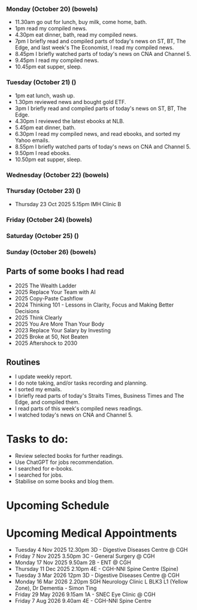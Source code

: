 ### Monday (October 20) (bowels)
- 11.30am go out for lunch, buy milk, come home, bath.
- 1pm read my compiled news.
- 4.30pm eat dinner, bath, read my compiled news.
- 7pm I briefly read and compiled parts of today's news on ST, BT, The Edge, and last week's The Economist, I read my compiled news.
- 8.45pm I briefly watched parts of today's news on CNA and Channel 5.
- 9.45pm I read my compiled news.
- 10.45pm eat supper, sleep.

### Tuesday (October 21) ()
- 1pm eat lunch, wash up.
- 1.30pm reviewed news and bought gold ETF.
- 3pm I briefly read and compiled parts of today's news on ST, BT, The Edge.
- 4.30pm I reviewed the latest ebooks at NLB.
- 5.45pm eat dinner, bath.
- 6.30pm I read my compiled news, and read ebooks, and sorted my Yahoo emails.
- 8.55pm I briefly watched parts of today's news on CNA and Channel 5.
- 9.50pm I read ebooks.
- 10.50pm eat supper, sleep.

### Wednesday (October 22) (bowels)


### Thursday (October 23) ()
- Thursday 23 Oct 2025 5.15pm IMH Clinic B


### Friday (October 24) (bowels)


### Saturday (October 25) ()


### Sunday (October 26) (bowels)




## Parts of some books I had read
- 2025 The Wealth Ladder
- 2025 Replace Your Team with AI
- 2025 Copy-Paste Cashflow
- 2024 Thinking 101 - Lessons in Clarity, Focus and Making Better Decisions
- 2025 Think Clearly
- 2025 You Are More Than Your Body
- 2023 Replace Your Salary by Investing
- 2025 Broke at 50, Not Beaten
- 2025 Aftershock to 2030

## Routines
- I update weekly report.
- I do note taking, and/or tasks recording and planning.
- I sorted my emails.
- I briefly read parts of today's Straits Times, Business Times and The Edge, and compiled them.
- I read parts of this week's compiled news readings.
- I watched today's news on CNA and Channel 5.

# Tasks to do:
- Review selected books for further readings.
- Use ChatGPT for jobs recommendation.
- I searched for e-books.
- I searched for jobs.
- Stabilise on some books and blog them.

# Upcoming Schedule

# Upcoming Medical Appointments
- Tuesday 4 Nov 2025 12.30pm 3D - Digestive Diseases Centre @ CGH
- Friday 7 Nov 2025 3.50pm 3C - General Surgery @ CGH
- Monday 17 Nov 2025 9.50am 2B - ENT @ CGH
- Thursday 11 Dec 2025 2.10pm 4E - CGH-NNI Spine Centre (Spine)
- Tuesday 3 Mar 2026 12pm 3D - Digestive Diseases Centre @ CGH
- Monday 16 Mar 2026 2.20pm SGH Neurology Clinic L BLK3 L1 (Yellow Zone), Dr Dementia - Simon Ting
- Friday 29 May 2026 9.15am 1A - SNEC Eye Clinic @ CGH
- Friday 7 Aug 2026 9.40am 4E - CGH-NNI Spine Centre

